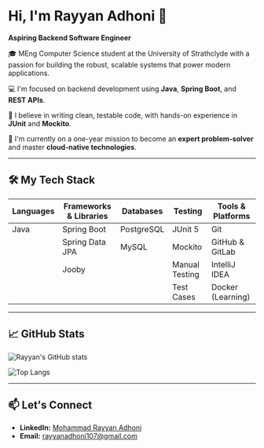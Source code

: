 # Hi, I'm Rayyan Adhoni 👋  
**Aspiring Backend Software Engineer**

🎓 MEng Computer Science student at the University of Strathclyde with a passion for building the robust, scalable systems that power modern applications.  

💻 I'm focused on backend development using **Java**, **Spring Boot**, and **REST APIs**.  

🧪 I believe in writing clean, testable code, with hands-on experience in **JUnit** and **Mockito**.  

🚀 I'm currently on a one-year mission to become an **expert problem-solver** and master **cloud-native technologies**.  

---

## 🛠️ My Tech Stack  

| Languages | Frameworks & Libraries | Databases  | Testing        | Tools & Platforms       |
|-----------|------------------------|------------|----------------|--------------------------|
| Java      | Spring Boot            | PostgreSQL | JUnit 5        | Git                      |
|           | Spring Data JPA        | MySQL      | Mockito        | GitHub & GitLab          |
|           | Jooby                  |            | Manual Testing | IntelliJ IDEA            |
|           |                        |            | Test Cases     | Docker (Learning)        |

---

## 📈 GitHub Stats  

![Rayyan's GitHub stats](https://github-readme-stats.vercel.app/api?username=MoRayyan107&show_icons=true&theme=tokyonight)  

![Top Langs](https://github-readme-stats.vercel.app/api/top-langs/?username=MoRayyan107&layout=compact&theme=tokyonight)  

---

## 📫 Let's Connect  

- **LinkedIn:** [Mohammad Rayyan Adhoni](https://www.linkedin.com/in/mohammad-rayyan-adhoni)  
- **Email:** [rayyanadhoni107@gmail.com](mailto:rayyanadhoni107@gmail.com)  
